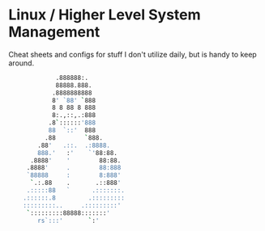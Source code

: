 # Linux / Higher Level System Management

Cheat sheets and configs for stuff I don't utilize daily, but is handy to keep around.

```bash
             .888888:.
             88888.888.
            .8888888888
            8' `88' `888
            8 8 88 8 888
            8:.,::,.:888
           .8`::::::'888
           88  `::'  888
          .88        `888.
        .88'   .::.  .:8888.
        888.'   :'    `'88:88.
      .8888'    '        88:88.
     .8888'     .        88:888
     `88888     :        8:888'
      `.:.88    .       .::888'
     .:::::88   `      .:::::::.
    .::::::.8         .:::::::::
    :::::::::..     .:::::::::'
     `:::::::::88888:::::::'
        rs`:::'       `:'
```
